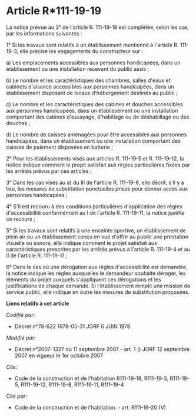 # Article R*111-19-19

La notice prévue au 3° de l'article R. 111-19-18 est complétée, selon les cas, par les informations suivantes :

1° Si les travaux sont relatifs à un établissement mentionné à l'article R. 111-19-3, elle précise les engagements du
constructeur sur :

a) Les emplacements accessibles aux personnes handicapées, dans un établissement ou une installation recevant du public
assis ;

b) Le nombre et les caractéristiques des chambres, salles d'eaux et cabinets d'aisance accessibles aux personnes handicapées,
dans un établissement disposant de locaux d'hébergement destinés au public ;

c) Le nombre et les caractéristiques des cabines et douches accessibles aux personnes handicapées, dans un établissement ou
une installation comportant des cabines d'essayage, d'habillage ou de déshabillage ou des douches ;

d) Le nombre de caisses aménagées pour être accessibles aux personnes handicapées, dans un établissement ou une installation
comportant des caisses de paiement disposées en batterie ;

2° Pour les établissements visés aux articles R. 111-19-5 et R. 111-19-12, la notice indique comment le projet satisfait aux
règles particulières fixées par les arrêtés prévus par ces articles ;

3° Dans les cas visés au a) du III de l'article R. 111-19-8, elle décrit, s'il y a lieu, les mesures de substitution
ponctuelles prises pour donner accès aux personnes handicapées ;

4° S'il est recouru à des conditions particulières d'application des règles d'accessibilité conformément au I de l'article R.
111-19-11, la notice justifie ce recours ;

5° Si les travaux sont relatifs à une enceinte sportive, un établissement de plein air ou un établissement conçu en vue
d'offrir au public une prestation visuelle ou sonore, elle indique comment le projet satisfait aux caractéristiques
prescrites par les arrêtés prévus à l'article R. 111-19-4 et au II de l'article R. 111-19-11 ;

6° Dans le cas où une dérogation aux règles d'accessibilité est demandée, la notice indique les règles auxquelles le
demandeur souhaite déroger, les éléments du projet auxquels s'appliquent ces dérogations et les justifications de chaque
demande. Si l'établissement remplit une mission de service public, elle indique en outre les mesures de substitution
proposées.

**Liens relatifs à cet article**

_Codifié par_:

  - Décret n°78-622 1978-05-31 JORF 6 JUIN 1978

_Modifié par_:

  - Décret n°2007-1327 du 11 septembre 2007 - art. 1 () JORF 12 septembre 2007 en vigueur le 1er octobre 2007

_Cite_:

  - Code de la construction et de l'habitation R111-19-18, R111-19-3, R111-19-5, R111-19-12, R111-19-8, R111-19-11, R111-19-4

_Cité par_:

  - Code de la construction et de l'habitation. - art. R111-19-20 (V)
